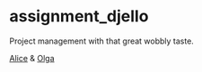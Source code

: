 # assignment_djello
Project management with that great wobbly taste.

[Alice](https://github.com/aliceFung/assignment_djello) & [Olga](https://github.com/ayva/assignment_djello)
